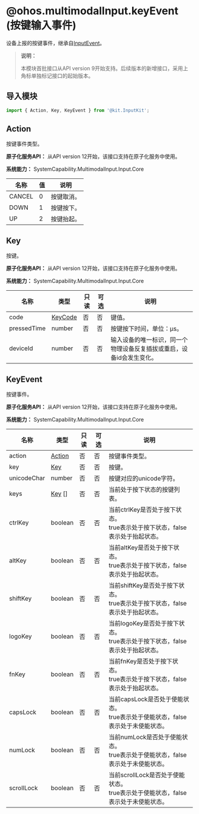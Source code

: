# @ohos.multimodalInput.keyEvent (按键输入事件)

<!--Kit: Input Kit-->
<!--Subsystem: MultimodalInput-->
<!--Owner: @zhaoxueyuan-->
<!--Designer: @hanruofei-->
<!--Tester: @Lyuxin-->
<!--Adviser: @Brilliantry_Rui-->

设备上报的按键事件，继承自[InputEvent](js-apis-inputevent.md)。

> **说明：**
>
> 本模块首批接口从API version 9开始支持。后续版本的新增接口，采用上角标单独标记接口的起始版本。

## 导入模块

```js
import { Action, Key, KeyEvent } from '@kit.InputKit';
```

## Action

按键事件类型。

**原子化服务API：** 从API version 12开始，该接口支持在原子化服务中使用。

**系统能力：** SystemCapability.MultimodalInput.Input.Core

| 名称   | 值  | 说明     |
| ------ | ------- | -------- |
| CANCEL | 0    | 按键取消。 |
| DOWN   | 1    | 按键按下。 |
| UP     | 2    | 按键抬起。 |

## Key

按键。

**原子化服务API：** 从API version 12开始，该接口支持在原子化服务中使用。

**系统能力：** SystemCapability.MultimodalInput.Input.Core

| 名称        | 类型 | 只读 | 可选 | 说明           |
| ----------- | -------- | ---- | ---- | -------------- |
| code        | [KeyCode](js-apis-keycode.md#keycode)  | 否   | 否   | 键值。         |
| pressedTime | number   | 否   | 否   | 按键按下时间，单位：μs。 |
| deviceId    | number   | 否   | 否   | 输入设备的唯一标识，同一个物理设备反复插拔或重启，设备id会发生变化。   |

## KeyEvent

按键事件。

**原子化服务API：** 从API version 12开始，该接口支持在原子化服务中使用。

**系统能力：** SystemCapability.MultimodalInput.Input.Core

| 名称        | 类型 | 只读 | 可选 | 说明                           |
| ----------- | -------- | ---- | ---- | ------------------------------ |
| action      | [Action](#action)   | 否   | 否   | 按键事件类型。                       |
| key         | [Key](#key)      | 否   | 否   | 按键。             |
| unicodeChar | number   | 否   | 否   | 按键对应的unicode字符。          |
| keys        | [Key](#key) []    | 否   | 否   | 当前处于按下状态的按键列表。     |
| ctrlKey     | boolean  | 否   | 否   | 当前ctrlKey是否处于按下状态。 <br/>true表示处于按下状态，false表示处于抬起状态。 |
| altKey      | boolean  | 否   | 否   | 当前altKey是否处于按下状态。 <br/>true表示处于按下状态，false表示处于抬起状态。     |
| shiftKey    | boolean  | 否   | 否   | 当前shiftKey是否处于按下状态。 <br/>true表示处于按下状态，false表示处于抬起状态。   |
| logoKey     | boolean  | 否   | 否   | 当前logoKey是否处于按下状态。 <br/>true表示处于按下状态，false表示处于抬起状态。    |
| fnKey       | boolean  | 否   | 否   | 当前fnKey是否处于按下状态。 <br/>true表示处于按下状态，false表示处于抬起状态。      |
| capsLock    | boolean  | 否   | 否   | 当前capsLock是否处于使能状态。 <br/>true表示处于使能状态，false表示处于未使能状态。   |
| numLock     | boolean  | 否   | 否   | 当前numLock是否处于使能状态。 <br/>true表示处于使能状态，false表示处于未使能状态。    |
| scrollLock  | boolean  | 否   | 否   | 当前scrollLock是否处于使能状态。 <br/>true表示处于使能状态，false表示处于未使能状态。 |
